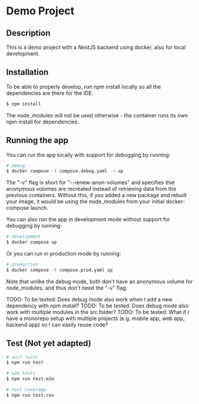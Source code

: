 # Demo Project

## Description

This is a demo project with a NestJS backend using docker, also for local development.

## Installation

To be able to properly develop, run npm install locally so all the dependencies are there for the IDE.

```bash
$ npm install
```

The node_modules will not be used otherwise - the container runs its own npm install for dependencies.

## Running the app

You can run the app locally with support for debugging by running:

```bash
# debug
$ docker compose -f compose.debug.yaml -v up
```

The "-v" flag is short for "--renew-anon-volumes" and specifies that anonymous volumes are recreated instead of retrieving data from the previous containers. Without this, if you added a new package and rebuilt your image, it would be using the node_modules from your initial docker-compose launch.

You can also run the app in development mode without support for debugging by running:

```bash
# development
$ docker compose up
```

Or you can run in production mode by running:

```bash
# production
$ docker compose -f compose.prod.yaml up
```

Note that unlike the debug mode, both don't have an anonymous volume for node_modules, and thus don't need the "-v" flag.

TODO: To be tested: Does debug mode also work when I add a new dependency with npm install?
TODO: To be tested: Does debug mode also work with multiple modules in the src folder?
TODO: To be tested: What if I have a monorepo setup with multiple projects (e.g. mobile app, web app, backend app) so I can easily reuse code?

## Test (Not yet adapted)

```bash
# unit tests
$ npm run test

# e2e tests
$ npm run test:e2e

# test coverage
$ npm run test:cov
```
